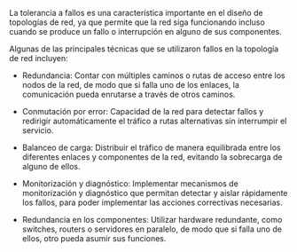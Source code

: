 La tolerancia a fallos es una característica importante en el diseño de topologías de red, ya que permite que la red siga funcionando incluso cuando se produce un fallo o interrupción en alguno de sus componentes.

Algunas de las principales técnicas que se utilizaron fallos en la topología de red incluyen:
- Redundancia:
Contar con múltiples caminos o rutas de acceso entre los nodos de la red, de modo que si falla uno de los enlaces, la comunicación pueda enrutarse a través de otros caminos.

- Conmutación por error:
Capacidad de la red para detectar fallos y redirigir automáticamente el tráfico a rutas alternativas sin interrumpir el servicio.

- Balanceo de carga:
Distribuir el tráfico de manera equilibrada entre los diferentes enlaces y componentes de la red, evitando la sobrecarga de alguno de ellos.

- Monitorización y diagnóstico:
Implementar mecanismos de monitorización y diagnóstico que permitan detectar y aislar rápidamente los fallos, para poder implementar las acciones correctivas necesarias.

- Redundancia en los componentes:
Utilizar hardware redundante, como switches, routers o servidores en paralelo, de modo que si falla uno de ellos, otro pueda asumir sus funciones.
